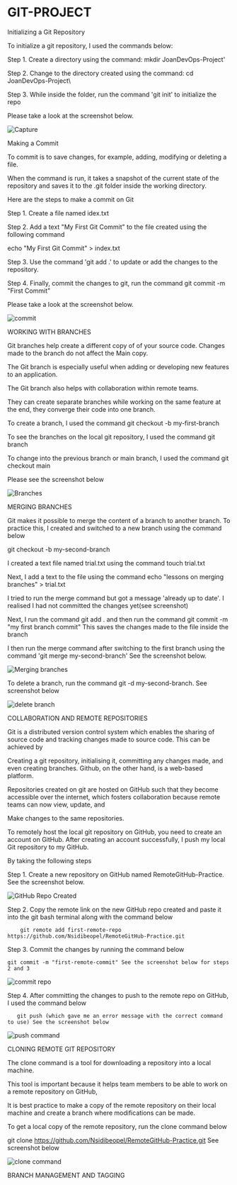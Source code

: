 # GIT-PROJECT

Initializing a Git Repository

To initialize a git repository, I used the commands below:

Step 1. Create a directory using the command: mkdir JoanDevOps-Project'

Step 2. Change to the directory created using the command: cd JoanDevOps-Project\

Step 3. While inside the folder, run the command 'git init' to initialize the repo

Please take a look at the screenshot below.

![Capture](https://github.com/Nsidibeopel/Git-Project/assets/143354400/a09cb4ab-d014-411e-8d03-b9213c8cf518)

Making a Commit

To commit is to save changes, for example, adding, modifying or deleting a file. 

When the command is run, it takes a snapshot of the current state of the repository and saves it to the .git folder inside the working directory.

Here are the steps to make a commit on Git

Step 1. Create a file named idex.txt

Step 2. Add a text "My First Git Commit" to the file created using the following command

echo "My First Git Commit" > index.txt

Step 3. Use the command 'git add .' to update or add the changes to the repository.

Step 4. Finally, commit the changes to git, run the command git commit -m "First Commit"

Please take a look at the screenshot below.

![commit](https://github.com/Nsidibeopel/Git-Project/assets/143354400/ef81ee17-e2e0-4f7e-9fb8-1cc5c571deb2)

WORKING WITH BRANCHES

Git branches help create a different copy of of your source code. Changes made to the branch do not affect the Main copy.

The Git branch is especially useful when adding or developing new features to an application.

The Git branch also helps with collaboration within remote teams. 

They can create separate branches while working on the same feature at the end, they converge their code into one branch.

To create a branch, I used the command git checkout -b my-first-branch

To see the branches on the local git repository, I used the command git branch

To change into the previous branch or main branch, I used the command git checkout main

Please see the screenshot below

![Branches](https://github.com/Nsidibeopel/Git-Project/assets/143354400/8060339b-baf8-4b2d-b984-cab347a74aae)

MERGING BRANCHES

Git makes it possible to merge the content of a branch to another branch. To practice this, I created and switched to a new branch using the command below

git checkout -b my-second-branch

I created a text file named trial.txt using the command touch trial.txt

Next, I add a text to the file using the command echo "lessons on merging branches" > trial.txt 

I tried to run the merge command but got a message 'already up to date'. I realised I had not committed the changes yet(see screenshot)

Next, I run the command git add . and then run the command git commit -m "my first branch commit" This saves the changes made to the file inside the branch

I then run the merge command after switching to the first branch using the command 'git merge my-second-branch'  See the screenshot below.

![Merging branches](https://github.com/Nsidibeopel/Git-Project/assets/143354400/d3d20152-94af-4546-8c5f-11440b60409d)

To delete a branch, run the command git -d my-second-branch. See screenshot below

![delete branch](https://github.com/Nsidibeopel/Git-Project/assets/143354400/56eeea96-9d07-4d4d-ae1a-6cd152da49ec)


COLLABORATION AND REMOTE REPOSITORIES

Git is a distributed version control system which enables the sharing of source code and tracking changes made to source code. This can be achieved by 

Creating a git repository, initialising it, committing any changes made, and even creating branches. Github, on the other hand, is a web-based platform.

Repositories created on git are hosted on GitHub such that they become accessible over the internet, which fosters collaboration because remote teams can now view, update, and

Make changes to the same repositories.

To remotely host the local git repository on GitHub, you need to create an account on GitHub. After creating an account successfully, I push my local Git repository to my GitHub.

By taking the following steps

Step 1. Create a new repository on GitHub named RemoteGitHub-Practice. See the screenshot below.

![GitHub Repo Created](https://github.com/Nsidibeopel/Git-Project/assets/143354400/9844e9ef-6135-43bb-a2ca-42c9acd68bd5)


Step 2. Copy the remote link on the new GitHub repo created and paste it into the git bash terminal along with the command below

        git remote add first-remote-repo https://github.com/Nsidibeopel/RemoteGitHub-Practice.git

Step 3. Commit the changes by running the command below

    git commit -m "first-remote-commit" See the screenshot below for steps 2 and 3

   ![commit repo](https://github.com/Nsidibeopel/Git-Project/assets/143354400/4f98538a-4872-4467-88e0-877c160560ce)
        
        

Step 4. After committing the changes to push to the remote repo on GitHub, I used the command below

       git push (which gave me an error message with the correct command to use) See the screenshot below

  ![push command](https://github.com/Nsidibeopel/Git-Project/assets/143354400/20e2af54-df75-485e-b71c-3449db8ccb31)

CLONING REMOTE GIT REPOSITORY

The clone command is a tool for downloading a repository into a local machine. 

This tool is important because it helps team members to be able to work on a remote repository on GitHub, 

It is best practice to make a copy of the remote repository on their local machine and create a branch where modifications can be made.

To get a local copy of the remote repository, run the clone command below

git clone https://github.com/Nsidibeopel/RemoteGitHub-Practice.git See screenshot below

![clone command](https://github.com/Nsidibeopel/Git-Project/assets/143354400/9338a354-3b72-4afb-b2c7-21415d2e19fb)

BRANCH MANAGEMENT AND TAGGING


